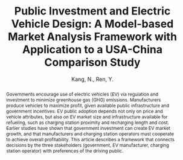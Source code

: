 ---
layout: project
shorttitle:  "Public Investment and Electric Vehicle Design: A USA-China Comparison Study"
title: "Public Investment and Electric Vehicle Design: A Model-based Market Analysis Framework with
                Application to a USA-China Comparison Study"
author: Kang, N., Ren, Y.
authorlink:
categories: project-esd
publishdate: 2016
image: _images/dsjnamwoo2015/image.png
summaryimg: _images/dsjnamwoo2015/summaryimg.png
imgcaption: "(a) Multidisciplinary decision-making framework for the EV market (b) Significantly
different optimal policies and market responses for the Beijing and Ann Arbor markets due to differences in
consumer preferences, infrastructures, and existing policies."
abstract: "Governments encourage use of electric vehicles (EV) via regulation and investment to
           minimize greenhouse gas (GHG) emissions. Manufacturers produce vehicles to maximize
           profit, given available public infrastructure and government incentives. EV public adoption
           depends not only on price and vehicle attributes, but also on EV market size and
           infrastructure available for refueling, such as charging station proximity and recharging
           length and cost. Earlier studies have shown that government investment can create EV
           market growth, and that manufacturers and charging station operators must cooperate
           to achieve overall profitability. This article describes a framework that connects decisions
           by the three stakeholders (government, EV manufacturer, charging station operator) with
           preferences of the driving public."
paper: _papers/ds2016kang.pdf
---